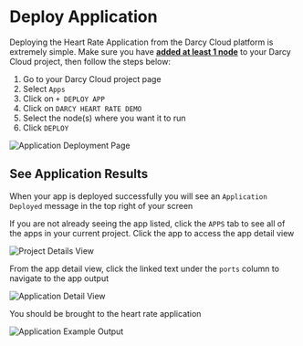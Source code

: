 # Deploy Application

Deploying the Heart Rate Application from the Darcy Cloud platform is extremely simple. Make sure you have [**added at least 1 node**](../nodes/get-started-add-node.md) to your Darcy Cloud project, then follow the steps below:

1. Go to your Darcy Cloud project page
2. Select `Apps`
3. Click on `+ DEPLOY APP`
4. Click on `DARCY HEART RATE DEMO`
5. Select the node(s) where you want it to run
6. Click `DEPLOY`

![Application Deployment Page](../../../assets/12done.png)

## See Application Results

When your app is deployed successfully you will see an `Application Deployed` message in the top right of your screen

If you are not already seeing the app listed, click the `APPS` tab to see all of the apps in your current project. Click the app to access the app detail view

![Project Details View](../../../assets/13done.png)

From the app detail view, click the linked text under the `ports` column to navigate to the app output

![Application Detail View](../../../assets/14done.png)

You should be brought to the heart rate application

![ Application Example Output](../../../assets/15done.png)
